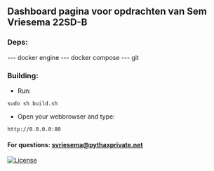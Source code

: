 ## Dashboard pagina voor opdrachten van Sem Vriesema 22SD-B

### Deps:
--- docker engine
--- docker compose
--- git


### Building:


- Run:
```
sudo sh build.sh
```
- Open your webbrowser and type:
```
http://0.0.0.0:80
```



#### For questions: svriesema@pythaxprivate.net


[![License](https://img.shields.io/badge/License-Apache_2.0-blue.svg)](https://opensource.org/licenses/Apache-2.0)